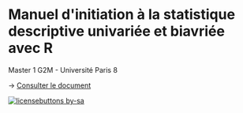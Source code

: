 # Manuel d'initiation à la statistique descriptive univariée et biavriée avec R

Master 1 G2M - Université Paris 8

-> [Consulter le document](https://huguespecout.github.io/Initiation_R_stats/)

[![licensebuttons by-sa](https://licensebuttons.net/l/by-sa/3.0/88x31.png)](https://creativecommons.org/licenses/by-sa/4.0)

